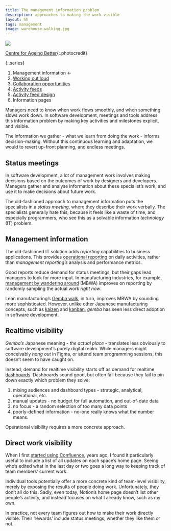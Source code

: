 ```yaml
---
title: The management information problem
description: approaches to making the work visible
layout: hh
tags: management
image: warehouse-walking.jpg
---
```


![](warehouse-walking.jpg)

[Centre for Ageing Better](https://unsplash.com/photos/ZlOlRnWk8zU){:.photocredit}

{:.series}
1. Management information ←
2. [Working out loud](work-out-loud)
3. [Collaboration opportunities](collaboration-opportunities)
4. [Activity feeds](activity-feed)
5. [Activity feed design](activity-feed-design)
6. Information pages

Managers need to know when work flows smoothly, and when something slows work down.
In software development, meetings and tools address this information problem
by making key activities and milestones explicit, and visible.

The information we gather - what we learn from doing the work - informs decision-making.
Without this continuous learning and adaptation,
we would to revert up-front planning, and endless meetings.

## Status meetings

In software development, a lot of management work involves making decisions based on the outcomes of work by designers and developers.
Managers gather and analyse information about these specialist’s work,
and use it to make decisions about future work.

The old-fashioned approach to management information puts the specialists in a _status meeting_,
where they describe their work verbally.
The specialists generally hate this, because it feels like a waste of time,
and especially programmers, who see this as a solvable information _technology_ (IT) problem.

## Management information

The old-fashioned IT solution adds _reporting_ capabilities to business applications.
This provides [operational reporting](https://en.wikipedia.org/wiki/Operational_reporting) on daily activities, 
rather than _management reporting’s_ analysis and performance metrics.

Good reports reduce demand for status meetings, but their gaps lead managers to look for more input.
In manufacturing industries, for example,
[management by wandering around](https://en.wikipedia.org/wiki/Management_by_wandering_around)
(MBWA) improves on reporting by randomly sampling the actual work _right now_.

Lean manufacturing’s [Gemba walk](https://en.wikipedia.org/wiki/Gemba#Gemba_walk), in turn,
improves MBWA by sounding more sophisticated.
However, unlike other Japanese manufacturing concepts,
such as [kaizen](https://en.wikipedia.org/wiki/Kaizen) and [kanban](https://en.wikipedia.org/wiki/Kanban),
_gemba_ has seen less direct adoption in software development.

## Realtime visibility

_Gemba’s_ Japanese meaning - _the actual place_ - translates less obviously to software development’s purely digital realm.
While managers might conceivably _hang out_ in Figma, or attend team programming sessions,
this doesn’t seem to have caught on.

Instead, demand for realtime visibility starts off as demand for realtime
[dashboards](https://en.wikipedia.org/wiki/Dashboard_(computing)).
Dashboards sound good, but often fail because they fail to pin down exactly which problem they solve:

1. mixing audiences and dashboard types - strategic, analytical, operational, etc.
2. manual updates - no budget for full automation, and out-of-date data
3. no focus - a random selection of too many data points
4. poorly-defined information - no-one really knows what the number means.

Operational visibility requires a more concrete approach.

## Direct work visibility

When I first 
[started using Confluence](https://blog.lunatech.com/posts/2006-12-04-wiki-my-word-processor), years ago,
I found it particularly useful to include a list of all updates on each space’s home page.
Seeing who’s edited what in the last day or two goes a long way to keeping track of team members’ current work.

Individual tools potentially offer a more concrete kind of team-level visibility,
merely by exposing the results of people doing work.
Unfortunately, they don’t all do this.
Sadly, even today, Notion’s home page doesn’t list other people’s activity,
and instead focuses on what I already know, such as my own.

In practice, not every team figures out how to make their work directly visible.
Their ‘rewards’ include status meetings, whether they like them or not.